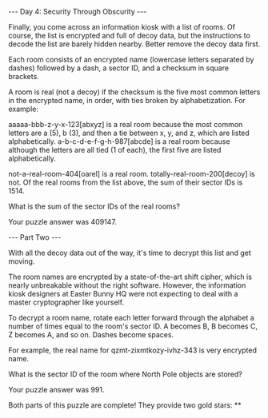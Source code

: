 --- Day 4: Security Through Obscurity ---

Finally, you come across an information kiosk with a list of rooms.
Of course, the list is encrypted and full of decoy data, but the
instructions to decode the list are barely hidden nearby.
Better remove the decoy data first.

Each room consists of an encrypted name (lowercase letters separated by dashes)
followed by a dash, a sector ID, and a checksum in square brackets.

A room is real (not a decoy) if the checksum is the five most common
letters in the encrypted name, in order, with ties broken by alphabetization.
For example:

aaaaa-bbb-z-y-x-123[abxyz] is a real room because the most common letters
are a (5), b (3), and then a tie between x, y, and z, which are listed alphabetically.
a-b-c-d-e-f-g-h-987[abcde] is a real room because although the letters are
all tied (1 of each), the first five are listed alphabetically.

not-a-real-room-404[oarel] is a real room.
totally-real-room-200[decoy] is not.
Of the real rooms from the list above, the sum of their sector IDs is 1514.

What is the sum of the sector IDs of the real rooms?

Your puzzle answer was 409147.

--- Part Two ---

With all the decoy data out of the way, it's time to decrypt this list and get moving.

The room names are encrypted by a state-of-the-art shift cipher, which is nearly
unbreakable without the right software. However, the information kiosk designers
at Easter Bunny HQ were not expecting to deal with a master cryptographer like yourself.

To decrypt a room name, rotate each letter forward through the alphabet a number
of times equal to the room's sector ID. A becomes B, B becomes C, Z becomes A,
and so on. Dashes become spaces.

For example, the real name for qzmt-zixmtkozy-ivhz-343 is very encrypted name.

What is the sector ID of the room where North Pole objects are stored?

Your puzzle answer was 991.

Both parts of this puzzle are complete! They provide two gold stars: **
